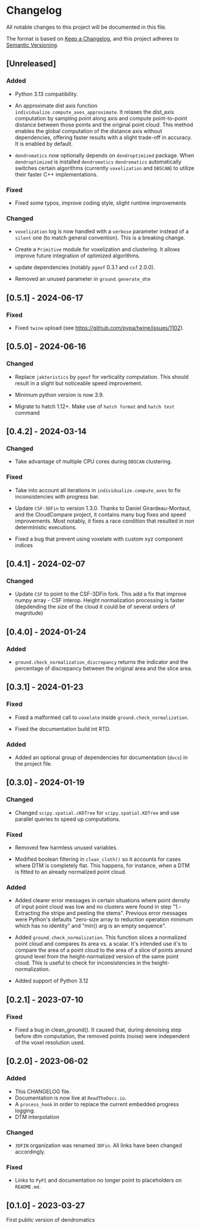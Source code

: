 # Changelog

All notable changes to this project will be documented in this file.

The format is based on [Keep a Changelog](https://keepachangelog.com/en/1.0.0/),
and this project adheres to [Semantic Versioning](https://semver.org/spec/v2.0.0.html).

## [Unreleased]

### Added

- Python 3.13 compatibility.

- An approximate dist axis function `individualize.compute_axes_approximate`. It relaxes the dist_axis computation
  by sampling point along axis and compute point-to-point distance between those points and the original point cloud.
  This method enables the global computation of the distance axis without dependencies, offering faster results with
  a slight trade-off in accuracy. It is enabled by default.

- `dendromatics` now optionally depends on `dendroptimized` package. When `dendroptimized` is installed `dendromatics`
  `dendromatics` automatically switches certain algorithms (currently `voxelization` and `DBSCAN`) to utilize their faster C++ implementations.

### Fixed

- Fixed some typos, improve coding style, slight runtime improvements

### Changed

- `voxelization` log is now handled with a `verbose` parameter instead of a `silent` one (to match general convention).
  This is a breaking change.

- Create a `Primitive` module for voxelization and clustering. It allows improve future integration of optimized algorithms.

- update dependencies (notably `pgeof` 0.3.1 and `csf` 2.0.0).

- Removed an unused parameter in `ground.generate_dtm`

## [0.5.1] - 2024-06-17

### Fixed

- Fixed `twine` upload (see https://github.com/pypa/twine/issues/1102).

## [0.5.0] - 2024-06-16

### Changed

- Replace `jakteristics` by `pgeof` for verticality computation. This should result in a slight
  but noticeable speed improvement.

- Minimum python version is now 3.9.

- Migrate to hatch 1.12+. Make use of `hatch format` and `hatch test` command
## [0.4.2] - 2024-03-14

### Changed

- Take advantage of multiple CPU cores during `DBSCAN` clustering.

### Fixed

- Take into account all iterations in `individualize.compute_axes` to fix inconsistencies with progress bar.

- Update `CSF-3DFin` to version 1.3.0. Thanks to Daniel Girardeau-Montaut,
  and the CloudCompare project, it contains many bug fixes and speed
  improvements. Most notably, it fixes a race condition that resulted
  in non deterministic executions.

- Fixed a bug that prevent using voxelate with custom xyz component indices

## [0.4.1] - 2024-02-07

### Changed

- Update `CSF` to point to the CSF-3DFin fork. This add a fix that improve numpy array - CSF interop.
Height normalization processing is faster (depdending the size of the cloud it could be of several orders of magnitude)

## [0.4.0] - 2024-01-24

### Added

- `ground.check_normalization_discrepancy` returns the indicator and the percentage of discrepancy
between the original area and the slice area.

## [0.3.1] - 2024-01-23

### Fixed

- Fixed a malformed call to `voxelate` inside `ground.check_normalization`.

- Fixed the documentation build int RTD.

### Added

- Added an optional group of dependencies for documentation (`docs`) in the project file.

## [0.3.0] - 2024-01-19

### Changed

- Changed `scipy.spatial.cKDTree` for `scipy.spatial.KDTree` and use parallel queries to speed up computations.

### Fixed

- Removed few harmless unused variables.

- Modified boolean filtering in `clean_cloth()` so it accounts for cases where DTM is completely flat. This happens, for instance, when a DTM is fitted to an already normalized point cloud.

### Added

- Added clearer error messages in certain situations where point density of input point cloud was low and no clusters were found in step "1.-Extracting the stripe and peeling the stems". Previous error messages were Python's defaults "zero-size array to reduction operation minimum which has no identity" and "min() arg is an empty sequence".

- Added `ground.check_normalization`. This function slices a normalized point cloud and compares its area vs. a scalar. It's intended use it's to compare the area of a point cloud to the area of a slice of points around ground level from the height-normalized version of the same point cloud. This is useful to check for inconsistencies in the height-normalization.

- Added support of Python 3.12

## [0.2.1] - 2023-07-10

### Fixed

- Fixed a bug in clean_ground(). It caused that, during denoising step before dtm computation, the removed points (noise) were independent of the voxel resolution used.

## [0.2.0] - 2023-06-02

### Added

- This CHANGELOG file.
- Documentation is now live at `ReadTheDocs.io`.
- A `process_hook` in order to replace the current embedded progress logging.
- DTM interpolation

### Changed

- `3DFIN` organization was renamed `3DFin`. All links have been changed accordingly.

### Fixed

- Links to `PyPI` and documentation no longer point to placeholders on `README.md`.

## [0.1.0] - 2023-03-27

First public version of dendromatics

